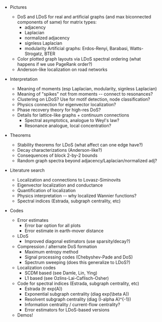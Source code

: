 
- Pictures
  - DoS and LDoS for real and artificial graphs
    (and max biconnected components of same)
    for matrix types:
    - adjacency
    - Laplacian
    - normalized adjacency
    - signless Laplacian
    - modularity
    Artificial graphs: Erdos-Renyi, Barabasi, Watts-Strogatz, BTER
  - Color plotted graph layouts via LDoS spectral ordering
    (what happens if we use PageRank order?)
  - Anderson-like localization on road networks

- Interpretation
  - Meaning of moments (esp Laplacian, modularity, signless Laplacian)
  - Meaning of "spikes" not from moments -- connect to resonances?
  - Clustering on LDoS?  Use for motif detection, node classification?
  - Physics connection for eigenvector localization?
  - Phase recovery theory for high-res DoS?
  - Details for lattice-like graphs + continuum connections
    - Spectral asymptotics, analogue to Weyl's law?
    - Resonance analogue, local concentration?

- Theorems
  - Stability theorems for LDoS (what affect can one edge have?)
  - Decay characterizations (Anderson-like?)
  - Consequences of block 2-by-2 bounds
  - Random graph spectra beyond adjacency/Laplacian/normalized adj?

- Literature search
  - Localization and connections to Lovasz-Siminovits
  - Eigenvector localization and conductance
  - Quantification of localization
  - Physics interpretation -- why localized Wannier functions?
  - Spectral indices (Estrada, subgraph centrality, etc)

- Codes
  - Error estimates
    - Error bar option for all plots
    - Error estimate in earth-mover distance
  - LDoS
    - Improved diagonal estimators (use sparsity/decay?)
  - Compression / alternate DoS formation
    - Maximum entropy method
    - Signal processing codes (Chebyshev-Pade and DoS)
    - Spectrum sweeping (does this generalize to LDoS?)
  - Localization codes
    - SCDM based (see Damle, Lin, Ying)
    - L1 based (see Ozlins-Lai-Caflisch-Osher)
  - Code for spectral indices (Estrada, subgraph centrality, etc)
    - Estrada (tr exp(A))
    - Exponential subgraph centrality (diag exp(\beta A))
    - Resolvent subgraph centrality (diag (I-alpha A)^{-1})
    - Information centrality / current-flow centrality?
    - Error estimators for LDoS-based versions
  - Demos!
